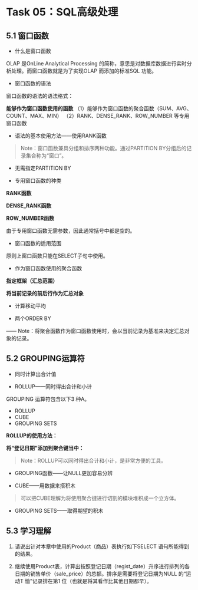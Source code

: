 # Task 05：SQL高级处理

## 5.1 窗口函数

- 什么是窗口函数

OLAP 是OnLine Analytical Processing 的简称，意思是对数据库数据进行实时分析处理。而窗口函数就是为了实现OLAP 而添加的标准SQL 功能。

- 窗口函数的语法

窗口函数的语法的语法格式：

**能够作为窗口函数使用的函数**
（1）能够作为窗口函数的聚合函数（SUM、AVG、COUNT、MAX、MIN）
（2）RANK、DENSE_RANK、ROW_NUMBER 等专用窗口函数

- 语法的基本使用方法——使用RANK函数


> Note：窗口函数兼具分组和排序两种功能。通过PARTITION BY分组后的记录集合称为“窗口”。

- 无需指定PARTITION BY

- 专用窗口函数的种类

**RANK函数**

**DENSE_RANK函数**

**ROW_NUMBER函数**

由于专用窗口函数无需参数，因此通常括号中都是空的。

- 窗口函数的适用范围

原则上窗口函数只能在SELECT子句中使用。

- 作为窗口函数使用的聚合函数

**指定框架（汇总范围）**

**将当前记录的前后行作为汇总对象**

- 计算移动平均

- 两个ORDER BY

—— Note：将聚合函数作为窗口函数使用时，会以当前记录为基准来决定汇总对象的记录。

## 5.2 GROUPING运算符

- 同时计算出合计值

- ROLLUP——同时得出合计和小计

GROUPING 运算符包含以下3 种A。
- ROLLUP
- CUBE
- GROUPING SETS

**ROLLUP的使用方法：**

**将“登记日期”添加到聚合键当中：**

> Note：ROLLUP可以同时得出合计和小计，是非常方便的工具。

- GROUPING函数——让NULL更加容易分辨

- CUBE——用数据来搭积木

> 可以把CUBE理解为将使用聚合键进行切割的模块堆积成一个立方体。

- GROUPING SETS——取得期望的积木

## 5.3 学习理解

1. 请说出针对本章中使用的Product（商品）表执行如下SELECT 语句所能得到的结果。

2. 继续使用Product表，计算出按照登记日期（regist_date）升序进行排列的各日期的销售单价（sale_price）的总额。排序是需要将登记日期为NULL 的“运动T 恤”记录排在第1 位（也就是将其看作比其他日期都早）。
